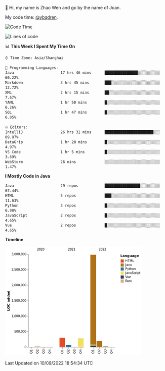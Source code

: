 :wave: Hi, my name is Zhao Wen and go by the name of Joan.

My code time: [@ybqdren](https://wakatime.com/@ybqdren).


<!--START_SECTION:waka-->
![Code Time](http://img.shields.io/badge/Code%20Time-1%2C132%20hrs%2036%20mins-blue)

![Lines of code](https://img.shields.io/badge/From%20Hello%20World%20I%27ve%20Written-4%20Million%20lines%20of%20code-blue)

📊 **This Week I Spent My Time On** 

```text
⌚︎ Time Zone: Asia/Shanghai

💬 Programming Languages: 
Java                     17 hrs 46 mins      ███████████████░░░░░░░░░░   60.22% 
Markdown                 3 hrs 45 mins       ███░░░░░░░░░░░░░░░░░░░░░░   12.72% 
XML                      2 hrs 15 mins       ██░░░░░░░░░░░░░░░░░░░░░░░   7.67% 
YAML                     1 hr 50 mins        █░░░░░░░░░░░░░░░░░░░░░░░░   6.26% 
SQL                      1 hr 47 mins        █░░░░░░░░░░░░░░░░░░░░░░░░   6.05%

🔥 Editors: 
IntelliJ                 26 hrs 32 mins      ██████████████████████░░░   89.87% 
DataGrip                 1 hr 28 mins        █░░░░░░░░░░░░░░░░░░░░░░░░   4.97% 
VS Code                  1 hr 5 mins         █░░░░░░░░░░░░░░░░░░░░░░░░   3.69% 
WebStorm                 26 mins             ░░░░░░░░░░░░░░░░░░░░░░░░░   1.47%

```

**I Mostly Code in Java** 

```text
Java                     29 repos            ████████████████░░░░░░░░░   67.44% 
HTML                     5 repos             ███░░░░░░░░░░░░░░░░░░░░░░   11.63% 
Python                   3 repos             █░░░░░░░░░░░░░░░░░░░░░░░░   6.98% 
JavaScript               2 repos             █░░░░░░░░░░░░░░░░░░░░░░░░   4.65% 
Vue                      2 repos             █░░░░░░░░░░░░░░░░░░░░░░░░   4.65%

```


**Timeline**

![Chart not found](https://raw.githubusercontent.com/ybqdren/ybqdren/main/charts/bar_graph.png) 


 Last Updated on 10/09/2022 18:54:34 UTC
<!--END_SECTION:waka-->

